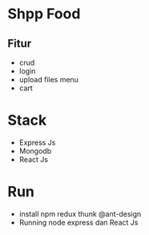 # Shpp Food

## Fitur
- crud
- login
- upload files menu
- cart

# Stack
- Express Js
- Mongodb
- React Js

# Run
- install npm redux thunk @ant-design 
- Running node express dan React Js
